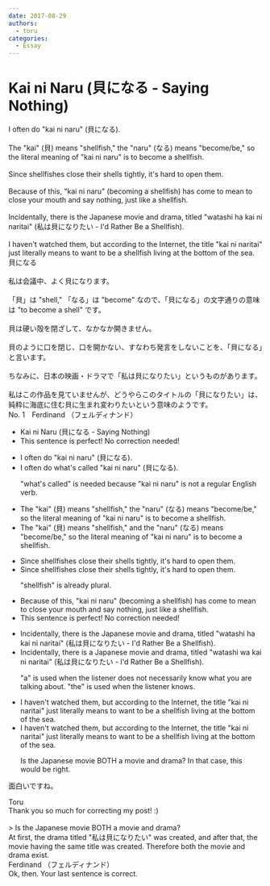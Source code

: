 ```yaml
---
date: 2017-08-29
authors:
  - toru
categories:
  - Essay
---
```


<h1 id="subject_show">Kai ni Naru (貝になる - Saying Nothing)</h1>
<div class="date" hidden>Aug 29, 2017 09:11</div>
<div id="post"><div id="body_show_ori">
I often do "kai ni naru" (貝になる).<br/><br/>The "kai" (貝) means "shellfish," the "naru" (なる) means "become/be," so the literal meaning of "kai ni naru" is to become a shellfish.<br/><br/>Since shellfishes close their shells tightly, it's hard to open them.<br/><br/>Because of this, "kai ni naru" (becoming a shellfish) has come to mean to close your mouth and say nothing, just like a shellfish.<br/><br/>Incidentally, there is the Japanese movie and drama, titled "watashi ha kai ni naritai" (私は貝になりたい - I'd Rather Be a Shellfish).<br/><br/>I haven't watched them, but according to the Internet, the title "kai ni naritai" just literally means to want to be a shellfish living at the bottom of the sea.
</div></div>

<!-- more -->

<div id="post_ja"><div id="body_show_mo">
貝になる<br/><br/>私は会議中、よく貝になります。<br/><br/>「貝」は "shell," 「なる」は "become" なので、「貝になる」の文字通りの意味は "to become a shell" です。<br/><br/>貝は硬い殻を閉ざして、なかなか開きません。<br/><br/>貝のように口を閉じ、口を開かない、すなわち発言をしないことを、「貝になる」と言います。<br/><br/>ちなみに、日本の映画・ドラマで「私は貝になりたい」というものがあります。<br/><br/>私はこの作品を見ていませんが、どうやらこのタイトルの「貝になりたい」は、純粋に海底に住む貝に生まれ変わりたいという意味のようです。
</div></div>
<div id="block"><div class="first_name"> No. 1　<span class="just_name">Ferdinand （フェルディナンド）</span></div><div id="block2">
<ul class="correction_field">
<li class="incorrect">Kai ni Naru (貝になる - Saying Nothing)</li>
<li class="corrected perfect">This sentence is perfect! No correction needed!</li>
</ul>
<ul class="correction_field">
<li class="incorrect">I often do "kai ni naru" (貝になる).</li>
<li class="corrected correct">
I often do <span class="f_blue">what's called</span> "kai ni naru" (貝になる).
<p class="correction_comment">"what's called" is needed because "kai ni naru" is not a regular English verb.</p>
</li>
</ul>
<ul class="correction_field">
<li class="incorrect">The "kai" (貝) means "shellfish," the "naru" (なる) means "become/be," so the literal meaning of "kai ni naru" is to become a shellfish.</li>
<li class="corrected correct">
The "kai" (貝) means "shellfish," <span class="f_blue">and </span>the "naru" (なる) means "become/be," so the literal meaning of "kai ni naru" is to become a shellfish.
</li>
</ul>
<ul class="correction_field">
<li class="incorrect">Since shellfishes close their shells tightly, it's hard to open them.</li>
<li class="corrected correct">
Since shellfish<span class="f_gray"><span class="sline">es </span></span>close their shells tightly, it's hard to open them.
<p class="correction_comment">"shellfish" is already plural.</p>
</li>
</ul>
<ul class="correction_field">
<li class="incorrect">Because of this, "kai ni naru" (becoming a shellfish) has come to mean to close your mouth and say nothing, just like a shellfish.</li>
<li class="corrected perfect">This sentence is perfect! No correction needed!</li>
</ul>
<ul class="correction_field">
<li class="incorrect">Incidentally, there is the Japanese movie and drama, titled "watashi ha kai ni naritai" (私は貝になりたい - I'd Rather Be a Shellfish).</li>
<li class="corrected correct">
Incidentally, there is <span class="f_blue">a </span>Japanese movie and drama, titled "watashi <span class="f_blue">wa </span>kai ni naritai" (私は貝になりたい - I'd Rather Be a Shellfish).
<p class="correction_comment">"a" is used when the listener does not necessarily know what you are talking about. "the" is used when the listener knows.</p>
</li>
</ul>
<ul class="correction_field">
<li class="incorrect">I haven't watched them, but according to the Internet, the title "kai ni naritai" just literally means to want to be a shellfish living at the bottom of the sea.</li>
<li class="corrected correct">
I haven't watched them, but according to the Internet, the title "kai ni naritai" just literally means to want to be a shellfish living at the bottom of the sea.
<p class="correction_comment">Is the Japanese movie BOTH a movie and drama? In that case, this would be right.</p>
</li>
</ul>
<p class="comment_small">
 面白いですね。
</p>

</div><div class="name"><span class="just_name">Toru</span><br>
Thank you so much for correcting my post! :)<br/><br/>&gt; Is the Japanese movie BOTH a movie and drama?<br/>At first, the drama titled "私は貝になりたい" was created, and after that, the movie having the same title was created. Therefore both the movie and drama exist.
</div>
<div class="name"><span class="just_name">Ferdinand （フェルディナンド）</span><br>
Ok, then. Your last sentence is correct.
</div>
</div>
